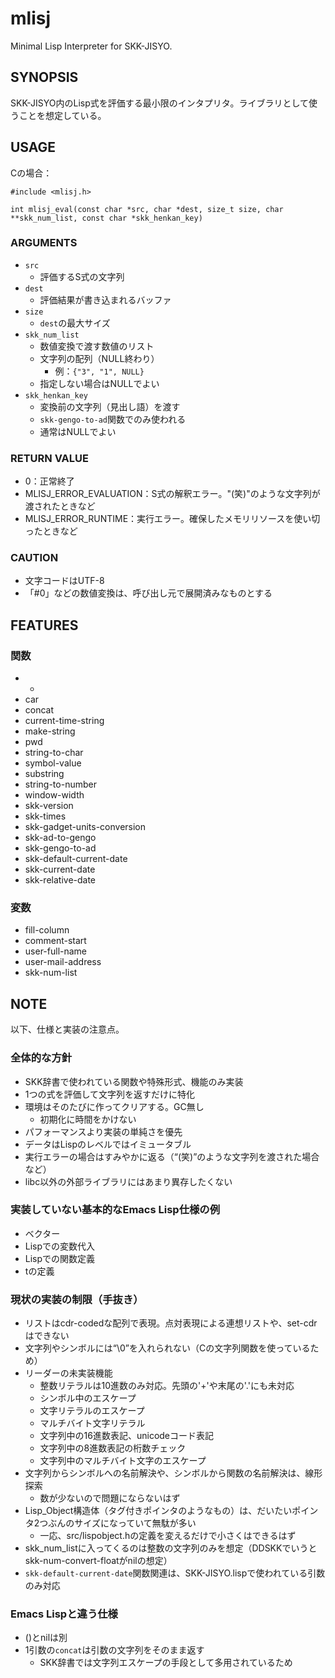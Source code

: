 # mlisj

Minimal Lisp Interpreter for SKK-JISYO.

## SYNOPSIS

SKK-JISYO内のLisp式を評価する最小限のインタプリタ。ライブラリとして使うことを想定している。

## USAGE

Cの場合：


```
#include <mlisj.h>

int mlisj_eval(const char *src, char *dest, size_t size, char **skk_num_list, const char *skk_henkan_key)
```

### ARGUMENTS

* `src`
    * 評価するS式の文字列
* `dest`
    * 評価結果が書き込まれるバッファ
* `size`
    * `dest`の最大サイズ
* `skk_num_list`
    * 数値変換で渡す数値のリスト
    * 文字列の配列（NULL終わり）
        * 例：`{"3", "1", NULL}`
    * 指定しない場合はNULLでよい
* `skk_henkan_key`
    * 変換前の文字列（見出し語）を渡す
    * `skk-gengo-to-ad`関数でのみ使われる
    * 通常はNULLでよい

### RETURN VALUE

* 0：正常終了
* MLISJ_ERROR_EVALUATION：S式の解釈エラー。"(笑)"のような文字列が渡されたときなど
* MLISJ_ERROR_RUNTIME：実行エラー。確保したメモリリソースを使い切ったときなど

### CAUTION

* 文字コードはUTF-8
* 「#0」などの数値変換は、呼び出し元で展開済みなものとする

## FEATURES

### 関数

* -
* car
* concat
* current-time-string
* make-string
* pwd
* string-to-char
* symbol-value
* substring
* string-to-number
* window-width
* skk-version
* skk-times
* skk-gadget-units-conversion
* skk-ad-to-gengo
* skk-gengo-to-ad
* skk-default-current-date
* skk-current-date
* skk-relative-date

### 変数

* fill-column
* comment-start
* user-full-name
* user-mail-address
* skk-num-list

## NOTE

以下、仕様と実装の注意点。

### 全体的な方針

* SKK辞書で使われている関数や特殊形式、機能のみ実装
* 1つの式を評価して文字列を返すだけに特化
* 環境はそのたびに作ってクリアする。GC無し
    * 初期化に時間をかけない
* パフォーマンスより実装の単純さを優先
* データはLispのレベルではイミュータブル
* 実行エラーの場合はすみやかに返る（“(笑)”のような文字列を渡された場合など）
* libc以外の外部ライブラリにはあまり異存したくない

### 実装していない基本的なEmacs Lisp仕様の例

* ベクター
* Lispでの変数代入
* Lispでの関数定義
* tの定義

### 現状の実装の制限（手抜き）

* リストはcdr-codedな配列で表現。点対表現による連想リストや、set-cdrはできない
* 文字列やシンボルには“\0”を入れられない（Cの文字列関数を使っているため）
* リーダーの未実装機能
    * 整数リテラルは10進数のみ対応。先頭の'+'や末尾の'.'にも未対応
    * シンボル中のエスケープ
    * 文字リテラルのエスケープ
    * マルチバイト文字リテラル
    * 文字列中の16進数表記、unicodeコード表記
    * 文字列中の8進数表記の桁数チェック
    * 文字列中のマルチバイト文字のエスケープ
* 文字列からシンボルへの名前解決や、シンボルから関数の名前解決は、線形探索
    * 数が少ないので問題にならないはず
* Lisp_Object構造体（タグ付きポインタのようなもの）は、だいたいポインタ2つぶんのサイズになっていて無駄が多い
    * 一応、src/lispobject.hの定義を変えるだけで小さくはできるはず
* skk_num_listに入ってくるのは整数の文字列のみを想定（DDSKKでいうとskk-num-convert-floatがnilの想定）
* `skk-default-current-date`関数関連は、SKK-JISYO.lispで使われている引数のみ対応

### Emacs Lispと違う仕様

* ()とnilは別
* 1引数の`concat`は引数の文字列をそのまま返す
    * SKK辞書では文字列エスケープの手段として多用されているため
